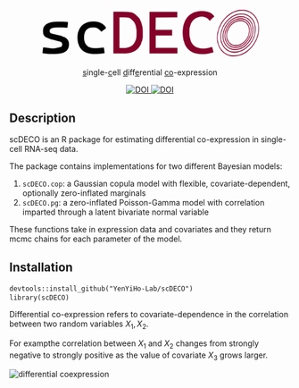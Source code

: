 <p align="center">
  <img src="./images/scdeco_logo.svg" alt="scDECO logo" width="400">
</p>

<p align="center">
  <align="center"><ins>s</ins>ingle-<ins>c</ins>ell <ins>d</ins>iff<ins>e</ins>rential <ins>co</ins>-expression
</p>

<div align="center">
  <a href="https://doi.org/10.1111/biom.13701">
    <img src="https://img.shields.io/badge/DOI-doi.org%2F10.1111%2Fbiom.13701-blue" alt="DOI">
  </a>
  <a href="https://doi.org/10.1111/biom.13457">
    <img src="https://img.shields.io/badge/DOI-doi.org%2F10.1111%2Fbiom.13457-blue" alt="DOI">
  </a>
</div>





## Description

scDECO is an R package for estimating differential co-expression in single-cell RNA-seq data. 

The package contains implementations for two different Bayesian models:
1. `scDECO.cop`: a Gaussian copula model with flexible, covariate-dependent, optionally zero-inflated marginals
2. `scDECO.pg`: a zero-inflated Poisson-Gamma model with correlation imparted through a latent bivariate normal variable

These functions take in expression data and covariates and they return mcmc chains for each parameter of the model. 

## Installation

```{r, eval=FALSE, message=FALSE, warning=FALSE}
devtools::install_github("YenYiHo-Lab/scDECO")
library(scDECO)
```


Differential co-expression refers to covariate-dependence in the correlation between two random variables $X_1, X_2$. 

For exampthe correlation between $X_1$ and $X_2$ changes from strongly negative to strongly positive as the value of covariate $X_3$ grows larger.

<img src="images/dynamic_corr_plot.svg" alt="differential coexpression" width="600">








